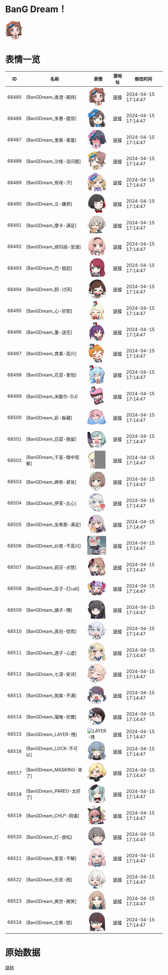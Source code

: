 # BanG Dream！

<img src="./cover.png" height="60" alt="cover" />

# 表情一览

|ID|名称|表情|源地址|修改时间|
|----|----|----|----|----|
|68485|[BanGDream_香澄-期待]|<img src="./pic/068485_%5BBanGDream_香澄-期待%5D.png" height="60" alt="香澄-期待"/>|[链接](https://i0.hdslb.com/bfs/emote/91f14be1fa89383f69085a524c7c4d29b4ffb77e.png)|2024-04-15 17:14:47|
|68486|[BanGDream_多惠-震惊]|<img src="./pic/068486_%5BBanGDream_多惠-震惊%5D.png" height="60" alt="多惠-震惊"/>|[链接](https://i0.hdslb.com/bfs/emote/a74233152fc20912974e00992de60e108d85096a.png)|2024-04-15 17:14:47|
|68487|[BanGDream_里美-害羞]|<img src="./pic/068487_%5BBanGDream_里美-害羞%5D.png" height="60" alt="里美-害羞"/>|[链接](https://i0.hdslb.com/bfs/emote/7d1ade9dd51723c02a7ada962a27abea697794db.png)|2024-04-15 17:14:47|
|68488|[BanGDream_沙绫-没问题]|<img src="./pic/068488_%5BBanGDream_沙绫-没问题%5D.png" height="60" alt="沙绫-没问题"/>|[链接](https://i0.hdslb.com/bfs/emote/5ad1ffa30dcbab7d599e3d1b2c9ffeddf0f8ab46.png)|2024-04-15 17:14:47|
|68489|[BanGDream_有咲-汗]|<img src="./pic/068489_%5BBanGDream_有咲-汗%5D.png" height="60" alt="有咲-汗"/>|[链接](https://i0.hdslb.com/bfs/emote/3c05cc834f4a40af6ae329518aeacb75a09ee9fd.png)|2024-04-15 17:14:47|
|68490|[BanGDream_兰-嫌弃]|<img src="./pic/068490_%5BBanGDream_兰-嫌弃%5D.png" height="60" alt="兰-嫌弃"/>|[链接](https://i0.hdslb.com/bfs/emote/f1959d6a83b6e9a5eb0f6f6b5a55ab71ec67a326.png)|2024-04-15 17:14:47|
|68491|[BanGDream_摩卡-满足]|<img src="./pic/068491_%5BBanGDream_摩卡-满足%5D.png" height="60" alt="摩卡-满足"/>|[链接](https://i0.hdslb.com/bfs/emote/186d561d45978cb41b4259ddec78adb7d8139307.png)|2024-04-15 17:14:47|
|68492|[BanGDream_绯玛丽-宠溺]|<img src="./pic/068492_%5BBanGDream_绯玛丽-宠溺%5D.png" height="60" alt="绯玛丽-宠溺"/>|[链接](https://i0.hdslb.com/bfs/emote/d64dec428aa973641eed8d4a8d70de6266091c57.png)|2024-04-15 17:14:47|
|68493|[BanGDream_巴-尴尬]|<img src="./pic/068493_%5BBanGDream_巴-尴尬%5D.png" height="60" alt="巴-尴尬"/>|[链接](https://i0.hdslb.com/bfs/emote/f2aba9f3beec002e30bde9b5693ac6c4d15318e4.png)|2024-04-15 17:14:47|
|68494|[BanGDream_鸫-讨厌]|<img src="./pic/068494_%5BBanGDream_鸫-讨厌%5D.png" height="60" alt="鸫-讨厌"/>|[链接](https://i0.hdslb.com/bfs/emote/885fc719d85d3d254283d105df2afbd2f48a745a.png)|2024-04-15 17:14:47|
|68495|[BanGDream_心-好耶]|<img src="./pic/068495_%5BBanGDream_心-好耶%5D.png" height="60" alt="心-好耶"/>|[链接](https://i0.hdslb.com/bfs/emote/9b6f548d6605eaafe1320d7e8a7766434038e309.png)|2024-04-15 17:14:47|
|68496|[BanGDream_薰-送花]|<img src="./pic/068496_%5BBanGDream_薰-送花%5D.png" height="60" alt="薰-送花"/>|[链接](https://i0.hdslb.com/bfs/emote/a48c149e516a55b6c9666298893102bae395536e.png)|2024-04-15 17:14:47|
|68497|[BanGDream_育美-高兴]|<img src="./pic/068497_%5BBanGDream_育美-高兴%5D.png" height="60" alt="育美-高兴"/>|[链接](https://i0.hdslb.com/bfs/emote/c61fb1d5827ac4e42de6d0797bcc466a49f2bce6.png)|2024-04-15 17:14:47|
|68498|[BanGDream_花音-害怕]|<img src="./pic/068498_%5BBanGDream_花音-害怕%5D.png" height="60" alt="花音-害怕"/>|[链接](https://i0.hdslb.com/bfs/emote/9c0a24685aa8a10305e50998aa7a420849074d5e.png)|2024-04-15 17:14:47|
|68499|[BanGDream_米歇尔-DJ]|<img src="./pic/068499_%5BBanGDream_米歇尔-DJ%5D.png" height="60" alt="米歇尔-DJ"/>|[链接](https://i0.hdslb.com/bfs/emote/127b76cca86c4e8e12fd463884df62b2b093d66a.png)|2024-04-15 17:14:47|
|68500|[BanGDream_彩-躲藏]|<img src="./pic/068500_%5BBanGDream_彩-躲藏%5D.png" height="60" alt="彩-躲藏"/>|[链接](https://i0.hdslb.com/bfs/emote/a86ae8d00ed7b5f8f4a4b30229ceb09a8ddd87bb.png)|2024-04-15 17:14:47|
|68501|[BanGDream_日菜-挽留]|<img src="./pic/068501_%5BBanGDream_日菜-挽留%5D.png" height="60" alt="日菜-挽留"/>|[链接](https://i0.hdslb.com/bfs/emote/f95e2862de621b104f09d0f824105a090f72c149.png)|2024-04-15 17:14:47|
|68502|[BanGDream_千圣-暗中观察]|<img src="./pic/068502_%5BBanGDream_千圣-暗中观察%5D.png" height="60" alt="千圣-暗中观察"/>|[链接](https://i0.hdslb.com/bfs/emote/dbb327bd0954e4c87e5f7164cbdb84dfaaa0806f.png)|2024-04-15 17:14:47|
|68503|[BanGDream_麻弥-紧张]|<img src="./pic/068503_%5BBanGDream_麻弥-紧张%5D.png" height="60" alt="麻弥-紧张"/>|[链接](https://i0.hdslb.com/bfs/emote/85857ff88c5687390f7350b221ca32f78917de79.png)|2024-04-15 17:14:47|
|68504|[BanGDream_伊芙-比心]|<img src="./pic/068504_%5BBanGDream_伊芙-比心%5D.png" height="60" alt="伊芙-比心"/>|[链接](https://i0.hdslb.com/bfs/emote/bfea91d64260933820c158c9a5598449ce7e496e.png)|2024-04-15 17:14:47|
|68505|[BanGDream_友希那-满足]|<img src="./pic/068505_%5BBanGDream_友希那-满足%5D.png" height="60" alt="友希那-满足"/>|[链接](https://i0.hdslb.com/bfs/emote/b99bb3e96666128fd0416aed0322b56605cdbefb.png)|2024-04-15 17:14:47|
|68506|[BanGDream_纱夜-不高兴]|<img src="./pic/068506_%5BBanGDream_纱夜-不高兴%5D.png" height="60" alt="纱夜-不高兴"/>|[链接](https://i0.hdslb.com/bfs/emote/6313763434108cfa5363ff69ec55ea9bc6d4207c.png)|2024-04-15 17:14:47|
|68507|[BanGDream_莉莎-点赞]|<img src="./pic/068507_%5BBanGDream_莉莎-点赞%5D.png" height="60" alt="莉莎-点赞"/>|[链接](https://i0.hdslb.com/bfs/emote/a6877df95cfca266e31780f55bb46f004e4eca7d.png)|2024-04-15 17:14:47|
|68508|[BanGDream_亚子-打call]|<img src="./pic/068508_%5BBanGDream_亚子-打call%5D.png" height="60" alt="亚子-打call"/>|[链接](https://i0.hdslb.com/bfs/emote/ef457457f2dafbc94eb8ea32ff2fd14fb4293578.png)|2024-04-15 17:14:47|
|68509|[BanGDream_燐子-懵]|<img src="./pic/068509_%5BBanGDream_燐子-懵%5D.png" height="60" alt="燐子-懵"/>|[链接](https://i0.hdslb.com/bfs/emote/7cce70e44d127525979e22be61c42f166855ba19.png)|2024-04-15 17:14:47|
|68510|[BanGDream_真白-惊慌]|<img src="./pic/068510_%5BBanGDream_真白-惊慌%5D.png" height="60" alt="真白-惊慌"/>|[链接](https://i0.hdslb.com/bfs/emote/f08685ca026b4d7ee5ff870302bfe5f031822904.png)|2024-04-15 17:14:47|
|68511|[BanGDream_透子-心虚]|<img src="./pic/068511_%5BBanGDream_透子-心虚%5D.png" height="60" alt="透子-心虚"/>|[链接](https://i0.hdslb.com/bfs/emote/35f956e72e56fd471d9ae67fd44a6004afad6984.png)|2024-04-15 17:14:47|
|68512|[BanGDream_七深-安详]|<img src="./pic/068512_%5BBanGDream_七深-安详%5D.png" height="60" alt="七深-安详"/>|[链接](https://i0.hdslb.com/bfs/emote/50155f97e0b1eb6fa6c357754d3aba6d7e68983b.png)|2024-04-15 17:14:47|
|68513|[BanGDream_筑紫-不满]|<img src="./pic/068513_%5BBanGDream_筑紫-不满%5D.png" height="60" alt="筑紫-不满"/>|[链接](https://i0.hdslb.com/bfs/emote/5bbbe6b3aea2817a1a0b9e5980d2c40fe77f09cf.png)|2024-04-15 17:14:47|
|68514|[BanGDream_瑠唯-优雅]|<img src="./pic/068514_%5BBanGDream_瑠唯-优雅%5D.png" height="60" alt="瑠唯-优雅"/>|[链接](https://i0.hdslb.com/bfs/emote/23329f2e167eaffd66c7fab8247e92894b7be5d2.png)|2024-04-15 17:14:47|
|68515|[BanGDream_LAYER-拽]|<img src="./pic/068515_%5BBanGDream_LAYER-拽%5D.png" height="60" alt="LAYER-拽"/>|[链接](https://i0.hdslb.com/bfs/emote/68cf48d15c5cbc53ed35fa162b618800d4e8dc14.png)|2024-04-15 17:14:47|
|68516|[BanGDream_LOCK-不可以]|<img src="./pic/068516_%5BBanGDream_LOCK-不可以%5D.png" height="60" alt="LOCK-不可以"/>|[链接](https://i0.hdslb.com/bfs/emote/87e548c76890323ac14e1a01fe32992537dc9dc9.png)|2024-04-15 17:14:47|
|68517|[BanGDream_MASKING-来了]|<img src="./pic/068517_%5BBanGDream_MASKING-来了%5D.png" height="60" alt="MASKING-来了"/>|[链接](https://i0.hdslb.com/bfs/emote/25eed3a3b88b3f41a851552e76c87f0efff2ad3a.png)|2024-04-15 17:14:47|
|68518|[BanGDream_PAREO-太好了]|<img src="./pic/068518_%5BBanGDream_PAREO-太好了%5D.png" height="60" alt="PAREO-太好了"/>|[链接](https://i0.hdslb.com/bfs/emote/747cf06251cdbf295c96c47363cc20d62beeab5e.png)|2024-04-15 17:14:47|
|68519|[BanGDream_CHU²-阴谋]|<img src="./pic/068519_%5BBanGDream_CHU²-阴谋%5D.png" height="60" alt="CHU²-阴谋"/>|[链接](https://i0.hdslb.com/bfs/emote/33d795916a36eeee01d6e274f8031d6dcb37799f.png)|2024-04-15 17:14:47|
|68520|[BanGDream_灯-放松]|<img src="./pic/068520_%5BBanGDream_灯-放松%5D.png" height="60" alt="灯-放松"/>|[链接](https://i0.hdslb.com/bfs/emote/93069611e85fddaca3d94ff730406d4cc69ca8df.png)|2024-04-15 17:14:47|
|68521|[BanGDream_爱音-不解]|<img src="./pic/068521_%5BBanGDream_爱音-不解%5D.png" height="60" alt="爱音-不解"/>|[链接](https://i0.hdslb.com/bfs/emote/90c79667d501c0f17e39ddf0bb31a86c73b5123b.png)|2024-04-15 17:14:47|
|68522|[BanGDream_乐奈-困]|<img src="./pic/068522_%5BBanGDream_乐奈-困%5D.png" height="60" alt="乐奈-困"/>|[链接](https://i0.hdslb.com/bfs/emote/e72fd308d3266c591f5373b6f89131810a5802c6.png)|2024-04-15 17:14:47|
|68523|[BanGDream_爽世-微笑]|<img src="./pic/068523_%5BBanGDream_爽世-微笑%5D.png" height="60" alt="爽世-微笑"/>|[链接](https://i0.hdslb.com/bfs/emote/232ae96ff8d95a48af34e6260634fb7bc607c48d.png)|2024-04-15 17:14:47|
|68524|[BanGDream_立希-怒]|<img src="./pic/068524_%5BBanGDream_立希-怒%5D.png" height="60" alt="立希-怒"/>|[链接](https://i0.hdslb.com/bfs/emote/8581ba27e9a4a0947741b8b0be6c07336f6a0ec9.png)|2024-04-15 17:14:47|

# 原始数据

[跳转](./raw.json)

